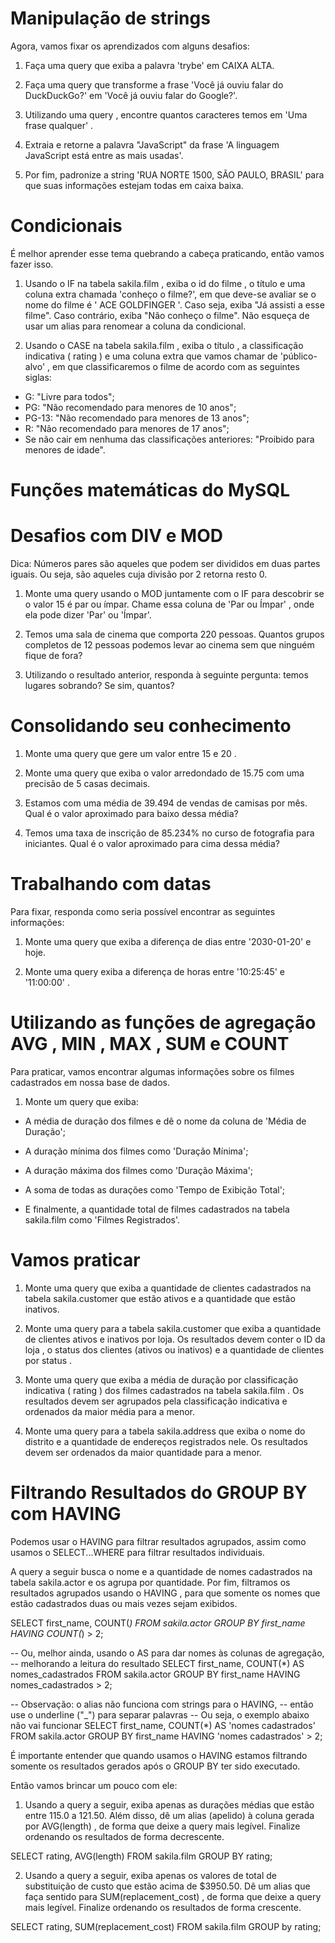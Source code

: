 # Manipulação de strings
Agora, vamos fixar os aprendizados com alguns desafios:
1. Faça uma query que exiba a palavra 'trybe' em CAIXA ALTA.

2. Faça uma query que transforme a frase 'Você já ouviu falar do DuckDuckGo?' em 'Você já ouviu falar do Google?'.

3. Utilizando uma query , encontre quantos caracteres temos em 'Uma frase qualquer' .

4. Extraia e retorne a palavra "JavaScript" da frase 'A linguagem JavaScript está entre as mais usadas'.

5. Por fim, padronize a string 'RUA NORTE 1500, SÃO PAULO, BRASIL' para que suas informações estejam todas em caixa baixa.

# Condicionais
É melhor aprender esse tema quebrando a cabeça praticando, então vamos fazer isso.

1. Usando o IF na tabela sakila.film , exiba o id do filme , o título e uma coluna extra chamada 'conheço o filme?', em que deve-se avaliar se o nome do filme é ' ACE GOLDFINGER '. Caso seja, exiba "Já assisti a esse filme". Caso contrário, exiba "Não conheço o filme". Não esqueça de usar um alias para renomear a coluna da condicional.

2. Usando o CASE na tabela sakila.film , exiba o título , a classificação indicativa ( rating ) e uma coluna extra que vamos chamar de 'público-alvo' , em que classificaremos o filme de acordo com as seguintes siglas:
  - G: "Livre para todos";
  - PG: "Não recomendado para menores de 10 anos";
  - PG-13: "Não recomendado para menores de 13 anos";
  - R: "Não recomendado para menores de 17 anos";
  - Se não cair em nenhuma das classificações anteriores: "Proibido para menores de idade".

# Funções matemáticas do MySQL
  # Desafios com DIV e MOD
Dica: Números pares são aqueles que podem ser divididos em duas partes iguais. Ou seja, são aqueles cuja divisão por 2 retorna resto 0.

1. Monte uma query usando o MOD juntamente com o IF para descobrir se o valor 15 é par ou ímpar. Chame essa coluna de 'Par ou Ímpar' , onde ela pode dizer 'Par' ou 'Ímpar'.

2. Temos uma sala de cinema que comporta 220 pessoas. Quantos grupos completos de 12 pessoas podemos levar ao cinema sem que ninguém fique de fora?

3. Utilizando o resultado anterior, responda à seguinte pergunta: temos lugares sobrando? Se sim, quantos?

  # Consolidando seu conhecimento
1. Monte uma query que gere um valor entre 15 e 20 .

2. Monte uma query que exiba o valor arredondado de 15.75 com uma precisão de 5 casas decimais.

3. Estamos com uma média de 39.494 de vendas de camisas por mês. Qual é o valor aproximado para baixo dessa média?

4. Temos uma taxa de inscrição de 85.234% no curso de fotografia para iniciantes. Qual é o valor aproximado para cima dessa média?

# Trabalhando com datas
Para fixar, responda como seria possível encontrar as seguintes informações:
1. Monte uma query que exiba a diferença de dias entre '2030-01-20' e hoje.

2. Monte uma query exiba a diferença de horas entre '10:25:45' e '11:00:00' .

# Utilizando as funções de agregação AVG , MIN , MAX , SUM e COUNT
Para praticar, vamos encontrar algumas informações sobre os filmes cadastrados em nossa base de dados.

1. Monte um query que exiba:
  - A média de duração dos filmes e dê o nome da coluna de 'Média de Duração';

  - A duração mínima dos filmes como 'Duração Mínima';

  - A duração máxima dos filmes como 'Duração Máxima';

  - A soma de todas as durações como 'Tempo de Exibição Total';
  
  - E finalmente, a quantidade total de filmes cadastrados na tabela sakila.film como 'Filmes Registrados'.
  
# Vamos praticar
1. Monte uma query que exiba a quantidade de clientes cadastrados na tabela sakila.customer que estão ativos e a quantidade que estão inativos.

2. Monte uma query para a tabela sakila.customer que exiba a quantidade de clientes ativos e inativos por loja. Os resultados devem conter o ID da loja , o status dos clientes (ativos ou inativos) e a quantidade de clientes por status .

3. Monte uma query que exiba a média de duração por classificação indicativa ( rating ) dos filmes cadastrados na tabela sakila.film . Os resultados devem ser agrupados pela classificação indicativa e ordenados da maior média para a menor.

4. Monte uma query para a tabela sakila.address que exiba o nome do distrito e a quantidade de endereços registrados nele. Os resultados devem ser ordenados da maior quantidade para a menor.

  # Filtrando Resultados do GROUP BY com HAVING
Podemos usar o HAVING para filtrar resultados agrupados, assim como usamos o SELECT...WHERE para filtrar resultados individuais.

A query a seguir busca o nome e a quantidade de nomes cadastrados na tabela sakila.actor e os agrupa por quantidade. Por fim, filtramos os resultados agrupados usando o HAVING , para que somente os nomes que estão cadastrados duas ou mais vezes sejam exibidos.

SELECT first_name, COUNT(*)
FROM sakila.actor
GROUP BY first_name
HAVING COUNT(*) > 2;

-- Ou, melhor ainda, usando o AS para dar nomes às colunas de agregação,
-- melhorando a leitura do resultado
SELECT first_name, COUNT(*) AS nomes_cadastrados
FROM sakila.actor
GROUP BY first_name
HAVING nomes_cadastrados > 2;

-- Observação: o alias não funciona com strings para o HAVING,
-- então use o underline ("_") para separar palavras
-- Ou seja, o exemplo abaixo não vai funcionar
SELECT first_name, COUNT(*) AS 'nomes cadastrados'
FROM sakila.actor
GROUP BY first_name
HAVING 'nomes cadastrados' > 2;

É importante entender que quando usamos o HAVING estamos filtrando somente os resultados gerados após o GROUP BY ter sido executado.

Então vamos brincar um pouco com ele:
1. Usando a query a seguir, exiba apenas as durações médias que estão entre 115.0 a 121.50. Além disso, dê um alias (apelido) à coluna gerada por AVG(length) , de forma que deixe a query mais legível. Finalize ordenando os resultados de forma decrescente.

SELECT rating, AVG(length)
FROM sakila.film
GROUP BY rating;

2. Usando a query a seguir, exiba apenas os valores de total de substituição de custo que estão acima de $3950.50. Dê um alias que faça sentido para SUM(replacement_cost) , de forma que deixe a query mais legível. Finalize ordenando os resultados de forma crescente.

SELECT rating, SUM(replacement_cost)
FROM sakila.film
GROUP by rating;